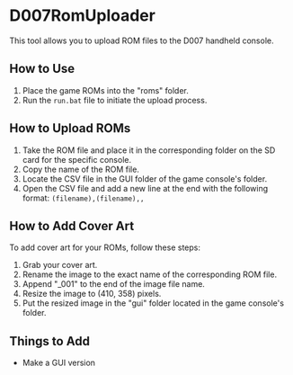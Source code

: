 # D007RomUploader

This tool allows you to upload ROM files to the D007 handheld console.

## How to Use

1. Place the game ROMs into the "roms" folder.
2. Run the `run.bat` file to initiate the upload process.

## How to Upload ROMs

1. Take the ROM file and place it in the corresponding folder on the SD card for the specific console.
2. Copy the name of the ROM file.
3. Locate the CSV file in the GUI folder of the game console's folder.
4. Open the CSV file and add a new line at the end with the following format: `(filename),(filename),,`

## How to Add Cover Art

To add cover art for your ROMs, follow these steps:

1. Grab your cover art.
2. Rename the image to the exact name of the corresponding ROM file.
3. Append "_001" to the end of the image file name.
4. Resize the image to (410, 358) pixels.
5. Put the resized image in the "gui" folder located in the game console's folder.

## Things to Add

- Make a GUI version


